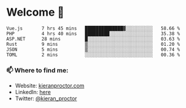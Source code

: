 # Welcome 🦘

<!--START_SECTION:waka-->

```text
Vue.js       7 hrs 45 mins   ██████████████▓░░░░░░░░░░   58.66 %
PHP          4 hrs 40 mins   █████████░░░░░░░░░░░░░░░░   35.38 %
ASP.NET      28 mins         █░░░░░░░░░░░░░░░░░░░░░░░░   03.63 %
Rust         9 mins          ▒░░░░░░░░░░░░░░░░░░░░░░░░   01.20 %
JSON         5 mins          ▒░░░░░░░░░░░░░░░░░░░░░░░░   00.74 %
TOML         2 mins          ░░░░░░░░░░░░░░░░░░░░░░░░░   00.36 %
```

<!--END_SECTION:waka-->

### 📫 Where to find me:

-   Website: [kieranproctor.com](https://kieranproctor.com/)
-   LinkedIn: [here](https://www.linkedin.com/in/kieran-proctor-086b5a159/)
-   Twitter: [@kieran_proctor](https://twitter.com/kieran_proctor)
